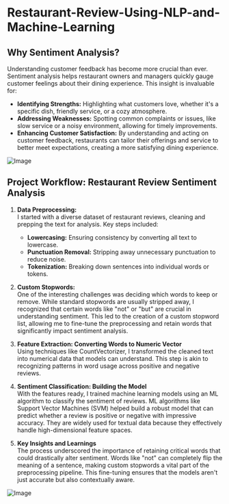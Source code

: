 # Restaurant-Review-Using-NLP-and-Machine-Learning

## Why Sentiment Analysis?

Understanding customer feedback has become more crucial than ever. Sentiment analysis helps restaurant owners and managers quickly gauge customer feelings about their dining experience. This insight is invaluable for:

- **Identifying Strengths:** Highlighting what customers love, whether it's a specific dish, friendly service, or a cozy atmosphere.
- **Addressing Weaknesses:** Spotting common complaints or issues, like slow service or a noisy environment, allowing for timely improvements.
- **Enhancing Customer Satisfaction:** By understanding and acting on customer feedback, restaurants can tailor their offerings and service to better meet expectations, creating a more satisfying dining experience.



![Image](https://github.com/user-attachments/assets/873d2b6c-28d4-478a-9805-605f8c807893)



## Project Workflow: Restaurant Review Sentiment Analysis

1. **Data Preprocessing:**  
   I started with a diverse dataset of restaurant reviews, cleaning and prepping the text for analysis. Key steps included:
   - **Lowercasing:** Ensuring consistency by converting all text to lowercase.
   - **Punctuation Removal:** Stripping away unnecessary punctuation to reduce noise.
   - **Tokenization:** Breaking down sentences into individual words or tokens.

2. **Custom Stopwords:**  
   One of the interesting challenges was deciding which words to keep or remove. While standard stopwords are usually stripped away, I recognized that certain words like "not" or "but" are crucial in understanding sentiment. This led to the creation of a custom stopword list, allowing me to fine-tune the preprocessing and retain words that significantly impact sentiment analysis.

3. **Feature Extraction: Converting Words to Numeric Vector**  
   Using techniques like CountVectorizer, I transformed the cleaned text into numerical data that models can understand. This step is akin to recognizing patterns in word usage across positive and negative reviews.

4. **Sentiment Classification: Building the Model**  
   With the features ready, I trained machine learning models using an ML algorithm to classify the sentiment of reviews. ML algorithms like Support Vector Machines (SVM) helped build a robust model that can predict whether a review is positive or negative with impressive accuracy. They are widely used for textual data because they effectively handle high-dimensional feature spaces.

5. **Key Insights and Learnings**  
   The process underscored the importance of retaining critical words that could drastically alter sentiment. Words like "not" can completely flip the meaning of a sentence, making custom stopwords a vital part of the preprocessing pipeline. This fine-tuning ensures that the models aren't just accurate but also contextually aware.

![Image](https://github.com/user-attachments/assets/31144d15-c174-41b6-8f91-b014cc8c2b9d)

